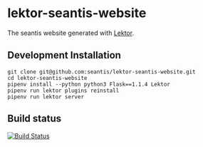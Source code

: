 # lektor-seantis-website

The seantis website generated with [Lektor](https://github.com/lektor/lektor).

## Development Installation

```
git clone git@github.com:seantis/lektor-seantis-website.git
cd lektor-seantis-website
pipenv install --python python3 Flask==1.1.4 Lektor
pipenv run lektor plugins reinstall
pipenv run lektor server
```

## Build status
[![Build Status](https://travis-ci.org/seantis/lektor-seantis-website.svg?branch=master)](https://travis-ci.org/seantis/lektor-seantis-website)
